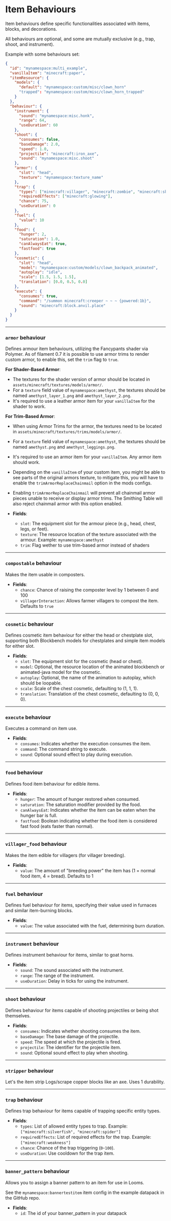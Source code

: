 # Item Behaviours

Item behaviours define specific functionalities associated with items, blocks, and decorations. 

All behaviours are optional, and some are mutually exclusive (e.g., trap, shoot, and instrument).

Example with some behaviours set:
```json
{
  "id": "mynamespace:multi_example",
  "vanillaItem": "minecraft:paper",
  "itemResource": {
    "models": {
      "default": "mynamespace:custom/misc/clown_horn"
      "trapped": "mynamespace:custom/misc/clown_horn_trapped"
    }
  },
  "behaviour": {
    "instrument": {
      "sound": "mynamespace:misc.honk",
      "range": 64,
      "useDuration": 60
    },
    "shoot": {
      "consumes": false,
      "baseDamage": 2.0,
      "speed": 1.0,
      "projectile": "minecraft:iron_axe",
      "sound": "mynamespace:misc.shoot"
    },
    "armor": {
      "slot": "head",
      "texture": "mynamespace:texture_name"
    },
    "trap": {
      "types": ["minecraft:villager", "minecraft:zombie", "minecraft:skeleton"],
      "requiredEffects": ["minecraft:glowing"],
      "chance": 75,
      "useDuration": 0
    },
    "fuel": {
      "value": 10
    },
    "food": {
      "hunger": 2,
      "saturation": 1.0,
      "canAlwaysEat": true,
      "fastfood": true
    },
    "cosmetic": {
      "slot": "head",
      "model": "mynamespace:custom/models/clown_backpack_animated",
      "autoplay": "idle",
      "scale": [1.5, 1.5, 1.5],
      "translation": [0.0, 0.5, 0.0]
    },
    "execute": {
      "consumes": true,
      "command": "/summon minecraft:creeper ~ ~ ~ {powered:1b}",
      "sound": "minecraft:block.anvil.place"
    }
  }
}
```

---

### `armor` behaviour

Defines armour item behaviours, utilizing the Fancypants shader via Polymer.
As of filament 0.7 it is possible to use armor trims to render custom armor, to enable this, set the `trim` flag to `true`.

**For Shader-Based Armor**:

- The textures for the shader version of armor should be located in `assets/minecraft/textures/models/armor/`.
- For a `texture` field value of `mynamespace:amethyst`, the textures should be named `amethyst_layer_1.png` and `amethyst_layer_2.png`.
- It's required to use a leather armor item for your `vanillaItem` for the shader to work.

**For Trim-Based Armor**:

- When using Armor Trims for the armor, the textures need to be located in `assets/minecraft/textures/trims/models/armor/`.
- For a `texture` field value of `mynamespace:amethyst`, the textures should be named `amethyst.png` and `amethyst_leggings.png`.
- It's required to use an armor item for your `vanillaItem`. Any armor item should work.
- Depending on the `vanillaItem` of your custom item, you might be able to see parts of the original armors texture, to mitigate this, you will have to enable the `trimArmorReplaceChainmail` option in the mods configs.
- Enabling `trimArmorReplaceChainmail` will prevent all chainmail armor pieces unable to receive or display armor trims. The Smithing Table will also reject chainmail armor with this option enabled.

- **Fields**:
  - `slot`: The equipment slot for the armour piece (e.g., head, chest, legs, or feet).
  - `texture`: The resource location of the texture associated with the armour. Example: `mynamespace:amethyst`
  - `trim`: Flag wether to use trim-based armor instead of shaders

---

### `compostable` behaviour

Makes the item usable in composters.

- **Fields**:
  - `chance`: Chance of raising the composter level by 1 between 0 and 100
  - `villagerInteraction`: Allows farmer villagers to compost the item. Defaults to `true`

---

### `cosmetic` behaviour

Defines cosmetic item behaviour for either the head or chestplate slot, supporting both Blockbench models for chestplates and simple item models for either slot.

- **Fields**:
  - `slot`: The equipment slot for the cosmetic (head or chest).
  - `model`: Optional, the resource location of the animated blockbench or animated-java model for the cosmetic.
  - `autoplay`: Optional, the name of the animation to autoplay, which should be loopable.
  - `scale`: Scale of the chest cosmetic, defaulting to (1, 1, 1).
  - `translation`: Translation of the chest cosmetic, defaulting to (0, 0, 0).

---

### `execute` behaviour

Executes a command on item use.

- **Fields**:
  - `consumes`: Indicates whether the execution consumes the item.
  - `command`: The command string to execute.
  - `sound`: Optional sound effect to play during execution.

---

### `food` behaviour

Defines food item behaviour for edible items.

- **Fields**:
  - `hunger`: The amount of hunger restored when consumed.
  - `saturation`: The saturation modifier provided by the food.
  - `canAlwaysEat`: Indicates whether the item can be eaten when the hunger bar is full.
  - `fastfood`: Boolean indicating whether the food item is considered fast food (eats faster than normal).

---

### `villager_food` behaviour

Makes the item edible for villagers (for villager breeding).

- **Fields**:
  - `value`: The amount of "breeding power" the item has (1 = normal food item, 4 = bread). Defaults to 1

---

### `fuel` behaviour

Defines fuel behaviour for items, specifying their value used in furnaces and similar item-burning blocks.

- **Fields**:
  - `value`: The value associated with the fuel, determining burn duration.

---

### `instrument` behaviour

Defines instrument behaviour for items, similar to goat horns.

- **Fields**:
  - `sound`: The sound associated with the instrument.
  - `range`: The range of the instrument.
  - `useDuration`: Delay in ticks for using the instrument.

---

### `shoot` behaviour

Defines behaviour for items capable of shooting projectiles or being shot themselves.

- **Fields**:
  - `consumes`: Indicates whether shooting consumes the item.
  - `baseDamage`: The base damage of the projectile.
  - `speed`: The speed at which the projectile is fired.
  - `projectile`: The identifier for the projectile item.
  - `sound`: Optional sound effect to play when shooting.

---

### `stripper` behaviour

Let's the item strip Logs/scrape copper blocks like an axe. Uses 1 durability.

---

### `trap` behaviour

Defines trap behaviour for items capable of trapping specific entity types.

- **Fields**:
  - `types`: List of allowed entity types to trap. Example: `["minecraft:silverfish", "minecraft:spider"]`
  - `requiredEffects`: List of required effects for the trap. Example: `["minecraft:weakness"]`
  - `chance`: Chance of the trap triggering (`0`-`100`).
  - `useDuration`: Use cooldown for the trap item.

---

### `banner_pattern` behaviour

Allows you to assign a banner pattern to an item for use in Looms.

See the `mynamespace:bannertestitem` item config in the example datapack in the GitHub repo.

- **Fields**:
  - `id`: The id of your banner_pattern in your datapack
